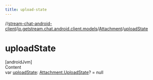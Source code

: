 ```yaml
---
title: upload-state
---
```

//[stream-chat-android-client](../../../index.md)/[io.getstream.chat.android.client.models](../index.md)/[Attachment](index.md)/[uploadState](uploadState.md)



# uploadState  
[androidJvm]  
Content  
var [uploadState](uploadState.md): [Attachment.UploadState](UploadState/index.md)? = null  



